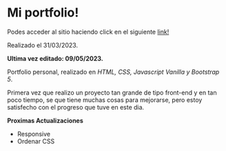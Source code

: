 # Mi portfolio!

Podes acceder al sitio haciendo click en el siguiente [link!](https://aguzkind.github.io/)

Realizado el 31/03/2023.

**Ultima vez editado: 09/05/2023.**

Portfolio personal, realizado en _HTML, CSS, Javascript Vanilla y Bootstrap 5_.

Primera vez que realizo un proyecto tan grande de tipo front-end y en tan poco tiempo, se que tiene muchas cosas para mejorarse, pero estoy satisfecho con el progreso que tuve en
este dia.

**Proximas Actualizaciones**
- Responsive
- Ordenar CSS
